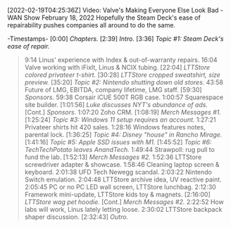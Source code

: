 [2022-02-19T04:25:36Z] Video: Valve's Making Everyone Else Look Bad - WAN Show February 18, 2022 
Hopefully the Steam Deck's ease of repairability pushes companies all around to do the same.

-Timestamps-
[0:00] *Chapters.*
[2:39] *Intro.*
[3:36] *Topic #1: Steam Deck's ease of repair.*
   > 9:14 Linus' experience with Index & out-of-warranty repairs.
   > 16:04 Valve working with iFixIt, Linus & NCIX tubing.
[22:04] *LTTStore colored privateer t-shirt.*
[30:28] *LTTStore cropped sweatshirt, size preview.*
[35:20] *Topic #2: Nintendo shutting down old stores.* 
   > 43:58 Future of LMG, EBITDA, company lifetime, LMG staff.
[59:30] *Sponsors.*
   > 59:38 Corsair iCUE 500T RGB case.
   > 1:00:57 Squarespace site builder.
[1:01:56] *Luke discusses NYT's abundance of ads.*
[Cont.] *Sponsors.*
   > 1:07:20 Zoho CRM.
[1:08:19] *Merch Messages #1.*
[1:25:24] *Topic #3: Windows 11 setup requires an account.*
   > 1:27:21 Privateer shirts hit 420 sales.
   > 1:28:16 Windows features notes, parental lock.
[1:36:25] *Topic #4: Disney "house" in Rancho Mirage.*
[1:41:16] *Topic #5: Apple SSD issues with M1.*
[1:45:52] *Topic #6: TechTechPotato leaves AnandTech.*
   > 1:49:44 Strawpoll: rug pull to fund the lab.
[1:52:13] *Merch Messages #2.*
   > 1:52:36 LTTStore screwdriver adapter & showcase.
   > 1:58:46 Cleaning laptop screen & keyboard.
   > 2:01:38 UFD Tech Newegg scandal.
   > 2:03:22 Nintendo Switch emulation.
   > 2:04:48 LTTStore archive idea, UV reactive paint.
   > 2:05:45 PC or no PC LED wall screen, LTTStore lunchbag.
   > 2:12:30 Framework mini-update, LTTStore kids toy & magnets.
[2:16:00] *LTTStore wag pet hoodie.*
[Cont.] *Merch Messages #2.*
   > 2:22:52 How labs will work, Linus lately letting loose.
   > 2:30:02 LTTStore backpack shaper discussion.
[2:32:43] *Outro.*

